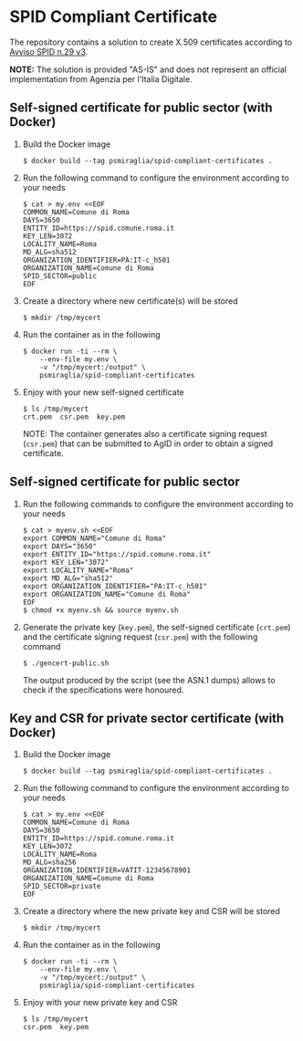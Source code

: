 # SPID Compliant Certificate

The repository contains a solution to create X.509 certificates according to
[Avviso SPID n.29 v3](https://www.agid.gov.it/sites/default/files/repository_files/spid-avviso-n29v3-specifiche_sp_pubblici_e_privati_0.pdf).

**NOTE:** The solution is provided "AS-IS" and does not represent an official
implementation from Agenzia per l'Italia Digitale.

## Self-signed certificate for public sector (with Docker)

1.  Build the Docker image

        $ docker build --tag psmiraglia/spid-compliant-certificates .

2.  Run the following command to configure the environment according to your
    needs

        $ cat > my.env <<EOF
        COMMON_NAME=Comune di Roma
        DAYS=3650
        ENTITY_ID=https://spid.comune.roma.it
        KEY_LEN=3072
        LOCALITY_NAME=Roma
        MD_ALG=sha512
        ORGANIZATION_IDENTIFIER=PA:IT-c_h501
        ORGANIZATION_NAME=Comune di Roma
        SPID_SECTOR=public
        EOF

3.  Create a directory where new certificate(s) will be stored

        $ mkdir /tmp/mycert

4.  Run the container as in the following

        $ docker run -ti --rm \
            --env-file my.env \
            -v "/tmp/mycert:/output" \
            psmiraglia/spid-compliant-certificates

5.  Enjoy with your new self-signed certificate

        $ ls /tmp/mycert
        crt.pem  csr.pem  key.pem

    NOTE: The container generates also a certificate signing request (`csr.pem`)
    that can be submitted to AgID in order to obtain a signed certificate.

## Self-signed certificate for public sector

1.  Run the following commands to configure the environment according to your
    needs

        $ cat > myenv.sh <<EOF
        export COMMON_NAME="Comune di Roma"
        export DAYS="3650"
        export ENTITY_ID="https://spid.comune.roma.it"
        export KEY_LEN="3072"
        export LOCALITY_NAME="Roma"
        export MD_ALG="sha512"
        export ORGANIZATION_IDENTIFIER="PA:IT-c_h501"
        export ORGANIZATION_NAME="Comune di Roma"
        EOF
        $ chmod +x myenv.sh && source myenv.sh

2.  Generate the private key (`key.pem`), the self-signed certificate (`crt.pem`)
    and the certificate signing request (`csr.pem`) with the following command

        $ ./gencert-public.sh

    The output produced by the script (see the ASN.1 dumps) allows to check
    if the specifications were honoured.

## Key and CSR for private sector certificate (with Docker)

1.  Build the Docker image

        $ docker build --tag psmiraglia/spid-compliant-certificates .

2.  Run the following command to configure the environment according to your
    needs

        $ cat > my.env <<EOF
        COMMON_NAME=Comune di Roma
        DAYS=3650
        ENTITY_ID=https://spid.comune.roma.it
        KEY_LEN=3072
        LOCALITY_NAME=Roma
        MD_ALG=sha256
        ORGANIZATION_IDENTIFIER=VATIT-12345678901
        ORGANIZATION_NAME=Comune di Roma
        SPID_SECTOR=private
        EOF

3.  Create a directory where the new private key and CSR will be stored

        $ mkdir /tmp/mycert

4.  Run the container as in the following

        $ docker run -ti --rm \
            --env-file my.env \
            -v "/tmp/mycert:/output" \
            psmiraglia/spid-compliant-certificates

5.  Enjoy with your new private key and CSR

        $ ls /tmp/mycert
        csr.pem  key.pem
